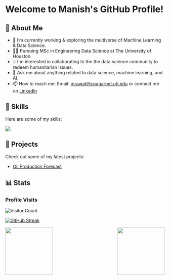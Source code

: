 # Welcome to Manish's GitHub Profile!

## :dart:  About Me 

- 🔭 I’m currently working & exploring the multiverse of Machine Learning & Data Science.
- :man_student: Pursuing MSc in Engineering Data Science at The University of Houston.
- :bulb: I'm interested in collaborating to the the data science community to redeem humanitarian issues.
- 💬 Ask me about anything related to data science, machine learning, and AI.
- 📫 How to reach me: Email: mrawat@cougarnet.uh.edu or connect me on [LinkedIn](https://www.linkedin.com/in/manishrawat07/) 

## :toolbox:  Skills

Here are some of my skills:

<p align="left">
  <a href="https://skillicons.dev">
    <img src="https://skillicons.dev/icons?i=py,r,mysql,aws,tensorflow,ai,pytorch,kubernetes,html,django,flask,stackoverflow,git" />
  </a>
</p>


## :briefcase:  Projects 

Check out some of my latest projects:

- [Oil Production Forecast](https://github.com/ManishRawat07/PETR6397-Final-Project-Oil-Production-Forecasting-using-Machine-Learning)


## :bar_chart:  Stats

### Profile Visits

![Visitor Count](https://profile-counter.glitch.me/{ManishRawat07}/count.svg)

[![GitHub Streak](http://github-readme-streak-stats.herokuapp.com?user=ManishRawat07&theme=dark&background=000000)](https://git.io/streak-stats)

<img src="https://github-readme-stats.vercel.app/api?username=ManishRawat07&show_icons=true&theme=merko" align="left" height=150em><img src="https://github-readme-stats.vercel.app/api/top-langs/?username=ManishRawat07&layout=compact" align="right" height=150em>
